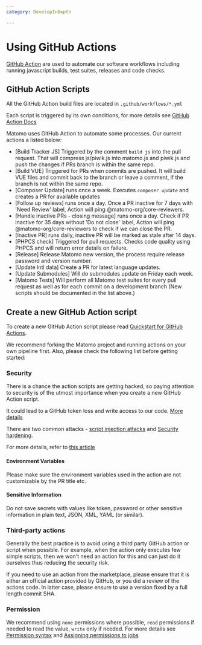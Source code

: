 ```yaml
---
category: DevelopInDepth

---
```

# Using GitHub Actions

[GitHub Action](https://github.com/features/actions) are used to automate our software workflows including running javascript builds, test suites, releases and code checks.


## GitHub Action Scripts

All the GitHub Action build files are located in `.github/workflows/*.yml`

Each script is triggered by its own conditions, for more details see [GitHub Action Docs](https://docs.github.com/en/actions)

Matomo uses GitHub Action to automate some processes. Our current actions a listed below:

* [Build Tracker JS] Triggered by the comment `build js` into the pull request. That will compress js/piwik.js into matomo.js and piwik.js and push the changes if PRs branch is within the same repo.
* [Build VUE] Triggered for PRs when commits are pushed. It will build VUE files and commit back to the branch or leave a comment, if the branch is not within the same repo.
* [Composer Update] runs once a week. Executes `composer update` and creates a PR for available updates
* [Follow up reviews] runs once a day. Once a PR inactive for 7 days with 'Need Review' label, Action will ping @matomo-org/core-reviewers.
* [Handle inactive PRs - closing message] runs once a day. Check if PR inactive for 35 days without 'Do not close' label, Action will ping @matomo-org/core-reviewers to check if we can close the PR.
* [Inactive PR] runs daily, inactive PR will be marked as stale after 14 days.
* [PHPCS check] Triggered for pull requests. Checks code quality using PHPCS and will return error details on failure.
* [Release] Release Matomo new version, the process require release password and version number.
* [Update Intl data] Create a PR for latest language updates. 
* [Update Submodules] Will do submodules update on Friday each week.
* [Matomo Tests] Will perform all Matomo test suites for every pull request as well as for each commit on a development branch
(New scripts should be documented in the list above.)

## Create a new GitHub Action script

To create a new GitHub Action script please read [Quickstart for GitHub Actions](https://docs.github.com/en/actions/quickstart).

We recommend forking the Matomo project and running actions on your own pipeline first. Also, please check the following list before getting started:

### Security

There is a chance the action scripts are getting hacked, so paying attention to security is of the utmost importance when you create a new GitHub Action script. 

It could lead to a GitHub token loss and write access to our code. [More details](https://docs.github.com/en/actions/security-guides/security-hardening-for-github-actions#stealing-the-jobs-github_token)

There are two common attacks - [script injection attacks](https://docs.github.com/en/actions/learn-github-actions/security-hardening-for-github-actions#example-of-a-script-injection-attack) and [Security hardening](https://docs.github.com/en/actions/security-guides/security-hardening-for-github-actions).

For more details, refer to [this article](https://docs.github.com/en/actions/security-guides/security-hardening-for-github-actions#overview)

#### Environment Variables
Please make sure the environment variables used in the action are not customizable by the PR title etc.

#### Sensitive Information
Do not save secrets with values like token, password or other sensitive information in plain text, JSON, XML, YAML (or similar).

### Third-party actions

Generally the best practice is to avoid using a third party GitHub action or script when possible. For example, when the action only executes few simple scripts, then we won't need an action for this and can just do it ourselves thus reducing the security risk.

If you need to use an action from the marketplace, please ensure that it is either an official action provided by GitHub, or you did a review of the actions code. In latter case, please ensure to use a version fixed by a full length commit SHA.


### Permission
We recommend using `none` permissions where possible, `read` permissions if needed to read the value, `write` only if needed. For more details see [Permission syntax](https://docs.github.com/en/actions/using-workflows/workflow-syntax-for-github-actions#permissions) and [Assigning permissions to jobs](https://docs.github.com/en/enterprise-cloud@latest/actions/using-jobs/assigning-permissions-to-jobs) 

